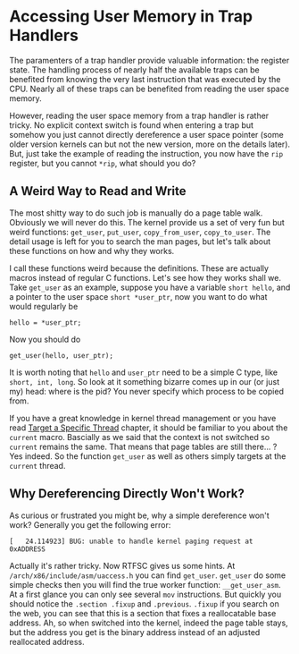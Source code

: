 # Accessing User Memory in Trap Handlers

The paramenters of a trap handler provide valuable information: the register state. The handling process of nearly half the available traps can be benefited from knowing the very last instruction that was executed by the CPU. Nearly all of these traps can be benefited from reading the user space memory.

However, reading the user space memory from a trap handler is rather tricky. No explicit context switch is found when entering a trap but somehow you just cannot directly dereference a user space pointer \(some older version kernels can but not the new version, more on the details later\). But, just take the example of reading the instruction, you now have the `rip` register, but you cannot `*rip`, what should you do?

## A Weird Way to Read and Write

The most shitty way to do such job is manually do a page table walk. Obviously we will never do this. The kernel provide us a set of very fun but weird functions: `get_user`, `put_user`, `copy_from_user`, `copy_to_user`. The detail usage is left for you to search the man pages, but let's talk about these functions on how and why they works.

I call these functions weird because the definitions. These are actually macros instead of regular C functions. Let's see how they works shall we. Take `get_user` as an example, suppose you have a variable `short hello`, and a pointer to the user space `short *user_ptr`, now you want to do what would regularly be

```text
hello = *user_ptr;
```

Now you should do

```text
get_user(hello, user_ptr);
```

It is worth noting that `hello` and `user_ptr` need to be a simple C type, like `short, int, long`. So look at it something bizarre comes up in our \(or just my\) head: where is the pid? You never specify which process to be copied from. 

If you have a great knowledge in kernel thread management or you have read [Target a Specific Thread](https://nskernel.gitbook.io/kernel-play-guide/target-a-specific-thread) chapter, it should be familiar to you about the `current` macro. Bascially as we said that the context is not switched so `current` remains the same. That means that page tables are still there... ? Yes indeed. So the function `get_user` as well as others simply targets at the `current` thread.

## Why Dereferencing Directly Won't Work?

As curious or frustrated you might be, why a simple dereference won't work? Generally you get the following error:

```text
[   24.114923] BUG: unable to handle kernel paging request at 0xADDRESS
```

Actually it's rather tricky. Now RTFSC gives us some hints. At `/arch/x86/include/asm/uaccess.h` you can find `get_user`. `get_user` do some simple checks then you will find the true worker function: `__get_user_asm`. At a first glance you can only see several `mov` instructions. But quickly you should notice the `.section .fixup` and `.previous`. `.fixup` if you search on the web, you can see that this is a section that fixes a reallocatable base address. Ah, so when switched into the kernel, indeed the page table stays, but the address you get is the binary address instead of an adjusted reallocated address.

